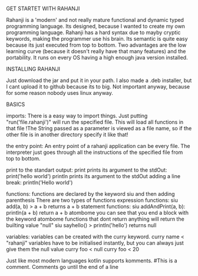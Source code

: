 GET STARTET WITH RAHANJI

Rahanji is a 'modern' and not really mature functional and dynamic typed  programming language. Its designed, because I wanted to create my own programming language.
Rahanji has a hard syntax due to mayby cryptic keywords, making the programmer use his brain.
Its semantic is quite easy because its just executed from top to bottom. 
Two advantages are the low learning curve (because it doesn't really have that many features) and the portability.
It runs on every OS having a high enough java version installed.

INSTALLING RAHANJI

Just download the jar and put it in your path. 
I also made a .deb installer, but I cant upload it to github because its to big.
Not important anyway, because for some reason nobody uses linux anyway.

BASICS

imports:
There is a easy way to import things. Just putting "run('file.rahanji')" will run the specified file. This will load all functions in that file
!The String passed as a parameter is viewed as a file name, so if the other file is in another directory specify it like that!

the entry point: 
An entry point of a rahanji application can be every file.
The interpreter just goes through all the instructions of the specified file from top to bottom.

print to the standart output:
print prints its argument to the stdOut: print('hello world')
println prints its argument to the stdOut adding a line break: println('Hello world')

functions:
functions are declared by the keyword siu and then adding parenthesis
There are two types of functions
expression functions:
siu add(a, b) > a + b
returns a + b
statement functions:
siu addAndPrint(a, b):
  println(a + b)
  return a + b
atombome
you can see that you end a block with the keyword atombome
functions that dont return anything will return the builting value "null"
siu sayhello() > println('hello') 
returns null

variables:
variables can be created with the curry keyword.
curry name < "rahanji"
variables have to be initialised instantly, but you can always just give them the null value
curry foo < null
curry foo < 20

Just like most modern languages kotlin supports komments.
#This is a comment.
Comments go until the end of a line
